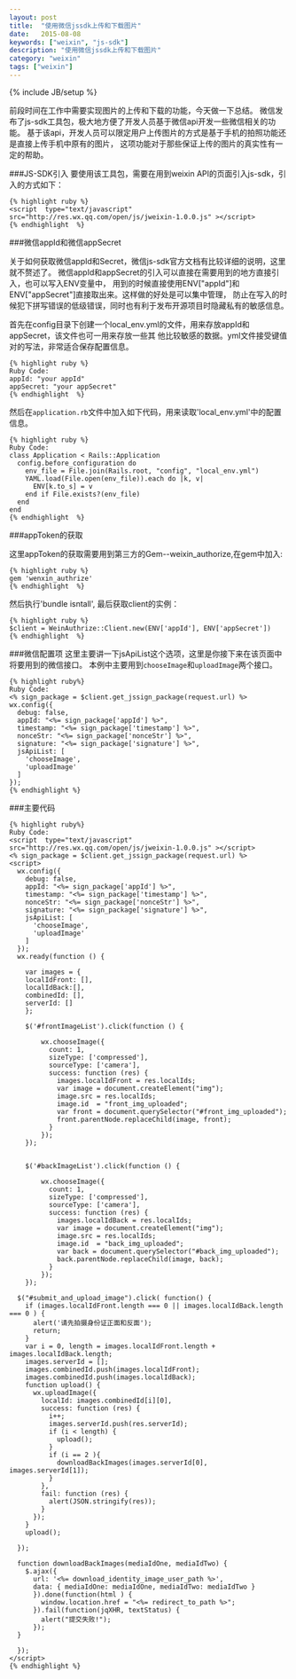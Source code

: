 ```yaml
---
layout: post
title:  "使用微信jssdk上传和下载图片"
date:   2015-08-08
keywords: ["weixin", "js-sdk"]
description: "使用微信jssdk上传和下载图片"
category: "weixin"
tags: ["weixin"]
---
```

{% include JB/setup %}

前段时间在工作中需要实现图片的上传和下载的功能，今天做一下总结。
微信发布了js-sdk工具包，极大地方便了开发人员基于微信api开发一些微信相关的功能。
基于该api，开发人员可以限定用户上传图片的方式是基于手机的拍照功能还是直接上传手机中原有的图片，
这项功能对于那些保证上传的图片的真实性有一定的帮助。

###JS-SDK引入
要使用该工具包，需要在用到weixin API的页面引入js-sdk，引入的方式如下：

    {% highlight ruby %}
    <script  type="text/javascript" src="http://res.wx.qq.com/open/js/jweixin-1.0.0.js" ></script>
    {% endhighlight  %}
###微信appId和微信appSecret

关于如何获取微信appId和Secret，微信js-sdk官方文档有比较详细的说明，这里就不赘述了。
微信appId和appSecret的引入可以直接在需要用到的地方直接引入，也可以写入ENV变量中，
用到的时候直接使用ENV["appId"]和ENV["appSecret"]直接取出来。这样做的好处是可以集中管理，
防止在写入的时候犯下拼写错误的低级错误，同时也有利于发布开源项目时隐藏私有的敏感信息。

首先在config目录下创建一个local_env.yml的文件，用来存放appId和appSecret，该文件也可一用来存放一些其
他比较敏感的数据。yml文件接受键值对的写法，非常适合保存配置信息。

    {% highlight ruby %}
    Ruby Code:
    appId: "your appId"
    appSecret: "your appSecret"
    {% endhighlight  %}

然后在`application.rb`文件中加入如下代码，用来读取'local_env.yml'中的配置信息。

    {% highlight ruby %}
    Ruby Code:
    class Application < Rails::Application
      config.before_configuration do 
        env_file = File.join(Rails.root, "config", "local_env.yml")
        YAML.load(File.open(env_file)).each do |k, v|
          ENV[k.to_s] = v
        end if File.exists?(env_file)
      end
    end
    {% endhighlight  %}

###appToken的获取

这里appToken的获取需要用到第三方的Gem--weixin_authorize,在gem中加入:

    {% highlight ruby %}
    gem 'wenxin_authrize'
    {% endhighlight  %}

然后执行'bundle isntall', 最后获取client的实例：

    {% highlight ruby %}
    $client = WeinAuthrize::Client.new(ENV['appId'], ENV['appSecret'])
    {% endhighlight  %}

###微信配置项
这里主要讲一下jsApiList这个选项，这里是你接下来在该页面中将要用到的微信接口。
本例中主要用到`chooseImage`和`uploadImage`两个接口。

    {% highlight ruby%}
    Ruby Code:
    <% sign_package = $client.get_jssign_package(request.url) %>
    wx.config({
      debug: false,
      appId: "<%= sign_package['appId'] %>",
      timestamp: "<%= sign_package['timestamp'] %>",
      nonceStr: "<%= sign_package['nonceStr'] %>",
      signature: "<%= sign_package['signature'] %>",
      jsApiList: [
        'chooseImage',
        'uploadImage'
      ]
    });
    {% endhighlight %}

###主要代码

    {% highlight ruby%}
    Ruby Code:
    <script  type="text/javascript" src="http://res.wx.qq.com/open/js/jweixin-1.0.0.js" ></script>
    <% sign_package = $client.get_jssign_package(request.url) %>
    <script>
      wx.config({
        debug: false,
        appId: "<%= sign_package['appId'] %>",
        timestamp: "<%= sign_package['timestamp'] %>",
        nonceStr: "<%= sign_package['nonceStr'] %>",
        signature: "<%= sign_package['signature'] %>",
        jsApiList: [
          'chooseImage',
          'uploadImage'
        ]
      });
      wx.ready(function () {

        var images = {
        localIdFront: [],
        localIdBack:[],
        combinedId: [],
        serverId: []
        };

        $('#frontImageList').click(function () {

            wx.chooseImage({
              count: 1, 
              sizeType: ['compressed'],
              sourceType: ['camera'], 
              success: function (res) {
                images.localIdFront = res.localIds;
                var image = document.createElement("img");
                image.src = res.localIds;
                image.id  = "front_img_uploaded";
                var front = document.querySelector("#front_img_uploaded");
                front.parentNode.replaceChild(image, front);
              }
            });
        });
        
        
        $('#backImageList').click(function () {

            wx.chooseImage({
              count: 1, 
              sizeType: ['compressed'],
              sourceType: ['camera'], 
              success: function (res) {
                images.localIdBack = res.localIds;
                var image = document.createElement("img");
                image.src = res.localIds;
                image.id  = "back_img_uploaded";
                var back = document.querySelector("#back_img_uploaded");
                back.parentNode.replaceChild(image, back);
              }
            });
        });
       
      $("#submit_and_upload_image").click( function() {
        if (images.localIdFront.length === 0 || images.localIdBack.length === 0 ) {
          alert('请先拍摄身份证正面和反面');
          return;
        }
        var i = 0, length = images.localIdFront.length + images.localIdBack.length;
        images.serverId = [];
        images.combinedId.push(images.localIdFront);
        images.combinedId.push(images.localIdBack);
        function upload() {
          wx.uploadImage({
            localId: images.combinedId[i][0],
            success: function (res) {
              i++;
              images.serverId.push(res.serverId);
              if (i < length) {
                upload();
              }
              if (i == 2 ){
                downloadBackImages(images.serverId[0], images.serverId[1]);
              }
            },
            fail: function (res) {
              alert(JSON.stringify(res));
            }
          });
        }
        upload();
        
      });

      function downloadBackImages(mediaIdOne, mediaIdTwo) {
        $.ajax({
          url: '<%= download_identity_image_user_path %>',
          data: { mediaIdOne: mediaIdOne, mediaIdTwo: mediaIdTwo }
          }).done(function(html ) {
            window.location.href = "<%= redirect_to_path %>";
          }).fail(function(jqXHR, textStatus) {
            alert("提交失败!");
          });
      }

      });
    </script>
    {% endhighlight %}
